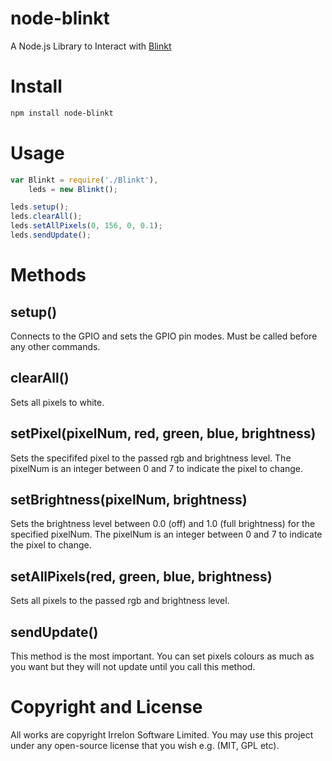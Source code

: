 # node-blinkt
A Node.js Library to Interact with [Blinkt](https://shop.pimoroni.com/products/blinkt)

# Install

```bash
npm install node-blinkt
```

# Usage

```js
var Blinkt = require('./Blinkt'),
	leds = new Blinkt();

leds.setup();
leds.clearAll();
leds.setAllPixels(0, 156, 0, 0.1);
leds.sendUpdate();
```

# Methods

## setup()
Connects to the GPIO and sets the GPIO pin modes. Must be called before any other commands.

## clearAll()
Sets all pixels to white.

## setPixel(pixelNum, red, green, blue, brightness)
Sets the specififed pixel to the passed rgb and brightness level. The pixelNum is
an integer between 0 and 7 to indicate the pixel to change.

## setBrightness(pixelNum, brightness)
Sets the brightness level between 0.0 (off) and 1.0 (full brightness) for the specified pixelNum.
The pixelNum is an integer between 0 and 7 to indicate the pixel to change.

## setAllPixels(red, green, blue, brightness)
Sets all pixels to the passed rgb and brightness level.

## sendUpdate()
This method is the most important. You can set pixels colours as much as you want but they
will not update until you call this method.

# Copyright and License
All works are copyright Irrelon Software Limited. You may use this project under any open-source
license that you wish e.g. (MIT, GPL etc).